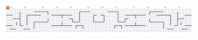 <picture>
  <source media="(prefers-color-scheme: dark)" srcset="https://raw.githubusercontent.com/sashagallery/sashagallery/output/pacman-contribution-graph-dark.svg">
  <source media="(prefers-color-scheme: light)" srcset="https://raw.githubusercontent.com/sashagallery/sashagallery/output/pacman-contribution-graph.svg">
  <img alt="pacman contribution graph" src="https://raw.githubusercontent.com/sashagallery/sashagallery/output/pacman-contribution-graph.svg">
</picture>

###
